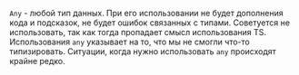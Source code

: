 `Any` - любой тип данных.
При его использовании не будет дополнения кода и подсказок, не будет ошибок связанных с типами.
Советуется не использовать, так как тогда пропадает смысл использования TS.
Использования `any` указывает на то, что мы не смогли что-то типизировать.
Ситуации, когда нужно использовать `any` происходят крайне редко.